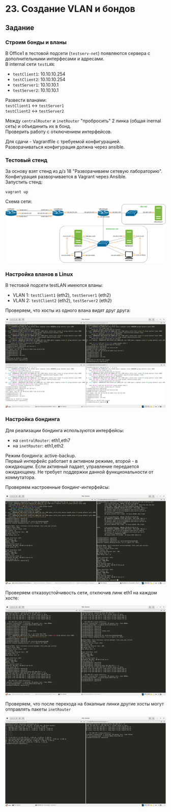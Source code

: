 # 23. Создание VLAN и бондов
## Задание

### Cтроим бонды и вланы

В Office1 в тестовой подсети (`testserv-net`) появляются сервера с дополнительными интерфесами и адресами.  
В internal сети `testLAN`:
- `testClient1`: 10.10.10.254
- `testClient2`: 10.10.10.254
- `testServer1`: 10.10.10.1 
- `testServer2`: 10.10.10.1

Развести вланами:  
`testClient1` <-> `testServer1`  
`testClient2` <-> `testServer2`

Между `centralRouter` и `inetRouter` "пробросить" 2 линка (общая inernal сеть) и объединить их в бонд.   
Проверить работу c отключением интерфейсов.

Для сдачи - Vagrantfile с требуемой конфигурацией.  
Разворачиваться конфигурация должна через ansible.


### Тестовый стенд

За основу взят стенд из д/з 18 "Разворачиваем сетевую лабораторию".   
Конфигурация разворчивается в Vagrant через Ansible.  
Запустить стенд:
```
vagrant up
```
Cхема сети:
![alt text](pics/23-network.png)

### Настройка вланов в Linux

В тестовой подсети testLAN имеются вланы:
- VLAN 1: `testClient1` (eth2), `testServer1` (eth2)
- VLAN 2: `testClient2` (eth2), `testServer2` (eth2)  

Проверяем, что хосты из одного влана видят друг друга:

![alt text](pics/vlan-access.png)

### Настройка бондинга

Для реализации бондинга используются интерфейсы:  
- на `centralRouter`: eth1,eth7
- на `inetRouter`: eth1,eth2  

Режим бондинга: active-backup.   
Первый интерфейс работает в активном режиме, второй - в ожидающем. Если активный падает, управление передается ожидающему. Не требует поддержки данной функциональности от коммутатора.  


Проверяем настроенные бондинг-интерфейсы:  

![alt text](pics/show-if-bond.png)

Проверяем отказоустойчивость сети, отключив линк eth1 на каждом хосте:

![alt text](pics/show-fault-tolerance.png)

Проверяем, что после перехода на бэкапные линки другие хосты могут отправлять пакеты `inetRouter`

![alt text](pics/show-packet-tracing.png)